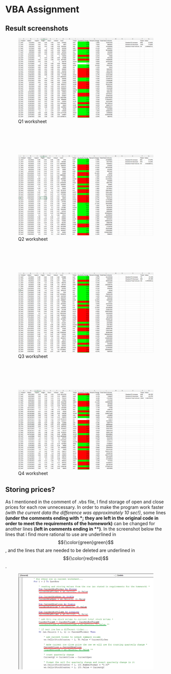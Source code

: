 # VBA Assignment
## Result screenshots

<figure>
  <img
  src="/screenshots/q1.png"
  alt="Q1">
  <figcaption>Q1 worksheet</figcaption>
</figure>
<br/><br/>
<br/><br/>

<figure>
  <img
  src="/screenshots/q2.png"
  alt="Q2">
  <figcaption>Q2 worksheet</figcaption>
</figure>
<br/><br/>
<br/><br/>

<figure>
  <img
  src="/screenshots/q3.png"
  alt="Q3">
  <figcaption>Q3 worksheet</figcaption>
</figure>
<br/><br/>
<br/><br/>

<figure>
  <img
  src="/screenshots/q4.png"
  alt="Q4">
  <figcaption>Q4 worksheet</figcaption>
</figure>

## Storing prices?
As I mentioned in the comment of .vbs file, I find storage of open and close prices for each row unnecessary.
In order to make the program work faster <i>(with the current data the difference was approximately 10 sec!)</i>, some lines <b>(under the comments ending with *; they are left in the original code
in order to meet the requirements of the homework)</b> can be changed 
for another lines <b>(left in comments ending in **)</b>. In the screenshot
below the lines that i find more rational to use are underlined in $${\color{green}green}$$, and the lines that are needed to be deleted are underlined in $${\color{red}red}$$.

<figure>
  <img
  src="/screenshots/storage_code.png"
  alt="Lines">
</figure>
